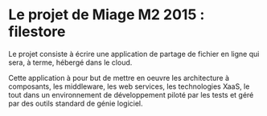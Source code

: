 # Le projet de Miage M2 2015 : filestore

Le projet consiste à écrire une application de partage de fichier en ligne qui sera, à terme, hébergé dans le cloud.

Cette application à pour but de mettre en oeuvre les architecture à composants, les middleware, les web services, les technologies XaaS, le tout dans un environnement de développement piloté par les tests et géré par des outils standard de génie logiciel.
